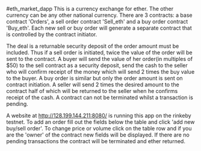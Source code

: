 #eth_market_dapp
This is a currency exchange for ether. The other currency can be any other national currency. There are 3 contracts: a base contract 'Orders', a sell order contract 'Sell_eth' and a buy order contract 'Buy_eth'. Each new sell or buy order will generate a separate contract that is controlled by the contract initiator. 

The deal is a returnable security deposit of the order amount must be included. Thus if a sell order is initiated, twice the value of the order will be sent to the contract. A buyer will send the value of her order(in multiples of $50) to the sell contract as a security deposit, send the cash to the seller who will confirm receipt of the money which will send 2 times the buy value to the buyer. A buy order is similar but only the order amount is sent on contract initiation. A seller will send 2 times the desired amount to the contract half of which will be returned to the seller when he confirms receipt of the cash. A contract can not be terminated whilst a transaction is pending.

A website at http://128.199.144.211:8080/ is running this app on the rinkeby testnet. To add an order fill out the fields below the table and click 'add new buy/sell order'. To change price or volume click on the table row and if you are the 'owner' of the contract new fields will be displayed. If there are no pending transactions the contract will be terminated and ether returned.
